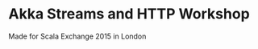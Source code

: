 Akka Streams and HTTP Workshop
==============================
Made for Scala Exchange 2015 in London

